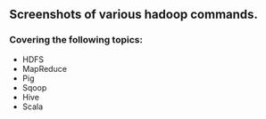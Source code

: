 ## Screenshots of various hadoop commands. 

### Covering the following topics:

  - HDFS
  - MapReduce
  - Pig
  - Sqoop
  - Hive
  - Scala
